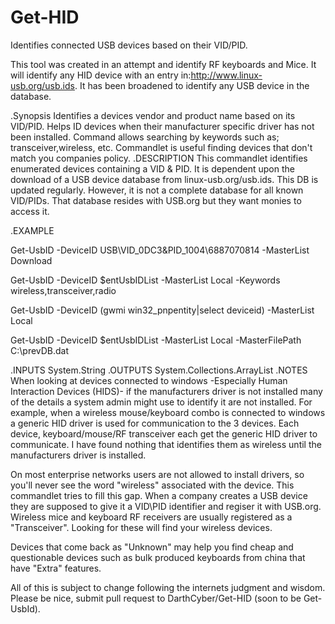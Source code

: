 # Get-HID
Identifies connected USB devices based on their VID/PID.

This tool was created in an attempt and identify RF keyboards and Mice. It will identify any HID device with an entry in:http://www.linux-usb.org/usb.ids. It has been broadened to identify any USB device in the database.

.Synopsis
   Identifies a devices vendor and product name based on its VID/PID. Helps ID devices when their manufacturer specific driver has not been installed. Command allows searching by keywords such as; transceiver,wireless, etc. Commandlet is useful finding devices that don't match you companies policy.
.DESCRIPTION
   This commandlet identifies enumerated devices containing a VID & PID. It is dependent upon the download of a USB device database from linux-usb.org/usb.ids.
    This DB is updated regularly. However, it is not a complete database for all known VID/PIDs. That database resides with USB.org but they want monies to access it.
    

.EXAMPLE

   Get-UsbID -DeviceID USB\VID_0DC3&PID_1004\6887070814 -MasterList Download
   
   Get-UsbID -DeviceID $entUsbIDList -MasterList Local -Keywords wireless,transceiver,radio
   
   Get-UsbID -DeviceID (gwmi win32_pnpentity|select deviceid) -MasterList Local
   
   Get-UsbID -DeviceID $entUsbIDList -MasterList Local -MasterFilePath C:\prevDB.dat
   
   
.INPUTS
   System.String
.OUTPUTS
   System.Collections.ArrayList
.NOTES
   When looking at devices connected to windows -Especially Human Interaction Devices (HIDS)- if the manufacturers driver is not installed many of the details a system admin
   might use to identify it are not installed. For example, when a wireless mouse/keyboard combo is connected to windows a generic HID driver is used for communication to the 3 devices.
   Each device, keyboard/mouse/RF transceiver each get the generic HID driver to communicate. I have found nothing that identifies them as wireless until the manufacturers driver
    is installed. 
    
   On most enterprise networks users are not allowed to install drivers, so you'll never see the word "wireless" associated with the device. This commandlet tries to fill
   this gap. When a company creates a USB device they are supposed to give it a VID\PID identifier and regiser it with USB.org. Wireless mice and keyboard RF receivers are 
   usually registered as a "Transceiver". Looking for these will find your wireless devices.

   Devices that come back as "Unknown" may help you find cheap and questionable devices such as bulk produced keyboards from china that have "Extra" features.

   All of this is subject to change following the internets judgment and wisdom. Please be nice, submit pull request to DarthCyber/Get-HID (soon to be Get-UsbId).
